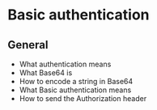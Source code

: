 # Basic authentication

## General

- What authentication means
- What Base64 is
- How to encode a string in Base64
- What Basic authentication means
- How to send the Authorization header